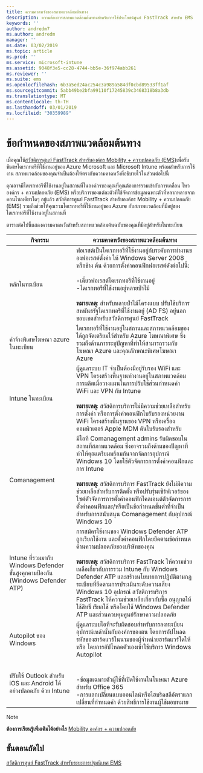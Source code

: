 ```yaml
---
title: ความคาดหวังของสภาพแวดล้อมต้นทาง
description: ความต้องการสภาพแวดล้อมต้นทางสำหรับการใช้ประโยชน์ศูนย์ FastTrack สำหรับ EMS
keywords: ''
author: andredm7
ms.author: andredm
manager: ''
ms.date: 03/02/2019
ms.topic: article
ms.prod: ''
ms.service: microsoft-intune
ms.assetid: 9048f3e5-cc28-4744-bb5e-36f974abb261
ms.reviewer: ''
ms.suite: ems
ms.openlocfilehash: 6b3a5ed24ac254c3a989a584df0cbd89533ff1af
ms.sourcegitcommit: 5abb49be2bfa99110f17245839c3468318b8a3db
ms.translationtype: MT
ms.contentlocale: th-TH
ms.lasthandoff: 03/01/2019
ms.locfileid: "30359989"
---
```

# <a name="source-environment-expectations"></a>ข้อกำหนดของสภาพแวดล้อมต้นทาง

เมื่อคุณใช้[สวัสดิการศูนย์ FastTrack สำหรับองค์กร Mobility + ความปลอดภัย (EMS)](EMS-fasttrack-benefit-for-EMS.md)เพื่อรับพิเศษไดเรกทอรีที่ใช้งานอยู่ของ Azure Microsoft และ Microsoft Intune พร้อมสำหรับการใช้งาน สภาพแวดล้อมของคุณจำเป็นต้องให้ตรงกับความคาดหวังที่อธิบายไว้ในส่วนต่อไปนี้

คุณอาจมีไดเรกทอรีที่ใช้งานอยู่ในสถานที่ในองค์กรของคุณที่คุณต้องการรวมเข้ากับการเคลื่อน ไหวองค์กร + ความปลอดภัย (EMS) หรือบริการของแต่ละตัวที่ใช้จัดการข้อมูลเฉพาะตัวที่หลากหลายจากคอนโซลเดียวใดๆ อยู่แล้ว สวัสดิการศูนย์ FastTrack สำหรับองค์กร Mobility + ความปลอดภัย (EMS) รวมถึงช่วยให้คุณรวมไดเรกทอรีที่ใช้งานอยู่ของ Azure กับสภาพแวดล้อมที่มีอยู่ของไดเรกทอรีที่ใช้งานอยู่ในสถานที่

ตารางต่อไปนี้แสดงความคาดหวังสำหรับสภาพแวดล้อมต้นฉบับของคุณที่มีอยู่สำหรับในทะเบียน

|กิจกรรม|ความคาดหวังของสภาพแวดล้อมต้นทาง|
|------------|----------------------------------|
|หลักในทะเบียน|ฟอเรสต์เป็นไดเรกทอรีที่ใช้งานอยู่กับระดับการทำงานของฟอเรสต์ตั้งค่า ให้ Windows Server 2008 หรือข้าง ต้น ด้วยการตั้งค่าคอนฟิกฟอเรสต์ดังต่อไปนี้:<br /><br />-เดี่ยวฟอเรสต์ไดเรกทอรีที่ใช้งานอยู่<br />-ไดเรกทอรีที่ใช้งานอยู่หลายป่าไม้ </br></br>**หมายเหตุ**: สำหรับหลายป่าไม้โครงแบบ ปรับใช้บริการสหพันธรัฐไดเรกทอรีที่ใช้งานอยู่ (AD FS) อยู่นอกขอบเขตสำหรับสวัสดิการศูนย์ FastTrack|
|ค่าจ้างพิเศษโฆษณา azure ในทะเบียน|ไดเรกทอรีที่ใช้งานอยู่ในสถานและสภาพแวดล้อมของได้ถูกจัดเตรียมไว้สำหรับ Azure โฆษณาพิเศษ ซึ่งรวมถึงด้านการระบุปัญหาที่ทำให้สามารถรวมกับโฆษณา Azure และคุณลักษณะพิเศษโฆษณา Azure|
|Intune ในทะเบียน| ผู้ดูแลระบบ IT จำเป็นต้องมีอยู่รับรอง WiFi และ VPN โครงสร้างพื้นฐานทำงานอยู่ในสภาพแวดล้อมการผลิตเมื่อวางแผนในการปรับใช้ส่วนกำหนดค่า WiFi และ VPN กับ Intune<br /><br /> **หมายเหตุ**: สวัสดิการบริการไม่มีความช่วยเหลือสำหรับการตั้งค่า หรือการตั้งค่าคอนฟิกใบรับรองหน่วยงาน WiFi โครงสร้างพื้นฐานของ VPN หรือเครื่องคอมพิวเตอร์ Apple MDM ดันใบรับรองสำหรับ  |
|Comanagement|มีไอที Comanagement admins รับผิดชอบในสถานที่สภาพแวดล้อม ซึ่งอาจรวมถึงด้านของปัญหาที่ทำให้คุณเตรียมพร้อมกันจากจัดการอุปกรณ์ Windows 10 โดยใช้ตัวจัดการการตั้งค่าคอนฟิกและการ Intune<br /><br />**หมายเหตุ**: สวัสดิการบริการ FastTrack ยังไม่มีความช่วยเหลือสำหรับการติดตั้ง หรือปรับรุ่นเซิร์ฟเวอร์ของไซต์ตัวจัดการการตั้งค่าคอนฟิกไคลเอนต์ตัวจัดการการตั้งค่าคอนฟิกและ/หรือเป็นข้อกำหนดขั้นต่ำที่จำเป็นสำหรับการสนับสนุน Comanagement กับอุปกรณ์ Windows 10 |
|Intune ที่รวมมากับ Windows Defender ขั้นสูงคุกคามป้องกัน (Windows Defender ATP)|การสมัครใช้งานของ Windows Defender ATP ถูกเรียกใช้งาน และตั้งค่าคอนฟิกโดยยึดตามข้อกำหนดด้านความปลอดภัยของบริษัทของคุณ<br /><br />**หมายเหตุ**: สวัสดิการบริการ FastTrack ให้ความช่วยเหลือเกี่ยวกับการรวม Intune กับ Windows Defender ATP และสร้างนโยบายการปฏิบัติตามกฎระเบียบที่ยึดตามการประเมินระดับความเสี่ยง Windows 10 อุปกรณ์ สวัสดิการบริการ FastTrack ให้ความช่วยเหลือเกี่ยวกับซื้อ อนุญาตให้ใช้สิทธิ์ เรียกใช้ หรือโดยใช้ Windows Defender ATP และส่วนควบคุมศูนย์รักษาความปลอดภัย |
|Autopilot ของ Windows|ผู้ดูแลระบบไอทีจะรับผิดชอบสำหรับการลงทะเบียนอุปกรณ์เหล่านั้นกับองค์กรของตน โดยการอัปโหลดรหัสของฮาร์ดแวร์ในนามของผู้จำหน่ายฮาร์ดแวร์ใดให้ หรือ โดยการอัปโหลดตัวเองเข้าใช้บริการ Windows Autopilot |
|ปรับใช้ Outlook สำหรับ iOS และ Android ได้อย่างปลอดภัย ด้วย Intune|<br /><br />-ข้อมูลเฉพาะตัวผู้ใช้ที่เปิดใช้งานในโฆษณา Azure สำหรับ Office 365<br />-การแลกเปลี่ยนแบบออนไลน์หรือไฮบริดสลีอัตราแลกเปลี่ยนที่กำหนดค่า ด้วยสิทธิ์การใช้งานผู้ใช้มอบหมาย<br />|

> [!NOTE]
> **ต้องการเรียนรู้เพิ่มเติมได้อย่างไร** 
>  [Mobility องค์กร + ความปลอดภัย](https://www.microsoft.com/cloud-platform/enterprise-mobility)

## <a name="next-steps"></a>ขั้นตอนถัดไป

[สวัสดิการศูนย์ FastTrack สำหรับระยะการปฐมนิเทศ EMS](EMS-onboarding-phases.md)
